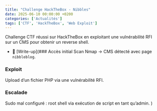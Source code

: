 ```yaml
---
title: "Challenge HackTheBox - Nibbles"
date: 2025-06-10 00:00:00 +0200
categories: ['Actualités']
tags: ['CTF', 'HackTheBox', 'Web Exploit']
---
```


Challenge CTF réussi sur HackTheBox en exploitant une vulnérabilité RFI sur un CMS pour obtenir un reverse shell.


- 📝 [Write-up](### Accès initial
Scan Nmap → CMS détecté avec page `nibbleblog`.

### Exploit
Upload d’un fichier PHP via une vulnérabilité RFI.

### Escalade
Sudo mal configuré : root shell via exécution de script en tant qu’admin.
)
